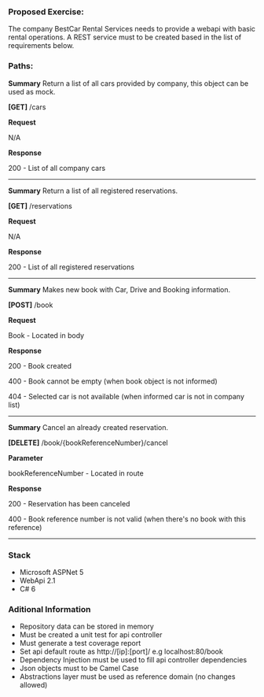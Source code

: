 ### Proposed Exercise: ###

The company BestCar Rental Services needs to provide a webapi with basic rental operations. A REST service must to be created based in the list of requirements below.

### Paths: ###

**Summary**
Return a list of all cars provided by company, this object can be used as mock.

**[GET]** /cars

**Request**

N/A

**Response**

200 - List of all company cars

---------------------------------

**Summary**
Return a list of all registered reservations.

**[GET]** /reservations

**Request**

N/A

**Response**

200 - List of all registered reservations

---------------------------------

**Summary**
Makes new book with Car, Drive and Booking information.

**[POST]** /book

**Request**

Book - Located in body

**Response**

200 - Book created

400 - Book cannot be empty (when book object is not informed)

404 - Selected car is not available (when informed car is not in company list) 

---------------------------------

**Summary**
Cancel an already created reservation.

**[DELETE]** /book/{bookReferenceNumber}/cancel

**Parameter**

bookReferenceNumber - Located in route

**Response**

200 - Reservation has been canceled

400 - Book reference number is not valid (when there's no book with this reference)

---------------------------------

### Stack ###

* Microsoft ASPNet 5
* WebApi 2.1
* C# 6

### Aditional Information ###

* Repository data can be stored in memory
* Must be created a unit test for api controller
* Must generate a test coverage report
* Set api default route as http://[ip]:[port]/ e.g localhost:80/book
* Dependency Injection must be used to fill api controller dependencies
* Json objects must to be Camel Case
* Abstractions layer must be used as reference domain (no changes allowed)
